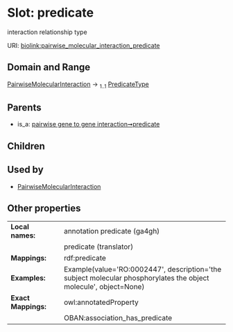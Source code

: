 
# Slot: predicate


interaction relationship type

URI: [biolink:pairwise_molecular_interaction_predicate](https://w3id.org/biolink/vocab/pairwise_molecular_interaction_predicate)


## Domain and Range

[PairwiseMolecularInteraction](PairwiseMolecularInteraction.md) &#8594;  <sub>1..1</sub> [PredicateType](types/PredicateType.md)

## Parents

 *  is_a: [pairwise gene to gene interaction➞predicate](pairwise_gene_to_gene_interaction_predicate.md)

## Children


## Used by

 * [PairwiseMolecularInteraction](PairwiseMolecularInteraction.md)

## Other properties

|  |  |  |
| --- | --- | --- |
| **Local names:** | | annotation predicate (ga4gh) |
|  | | predicate (translator) |
| **Mappings:** | | rdf:predicate |
| **Examples:** | | Example(value='RO:0002447', description='the subject molecular phosphorylates the object molecule', object=None) |
| **Exact Mappings:** | | owl:annotatedProperty |
|  | | OBAN:association_has_predicate |

